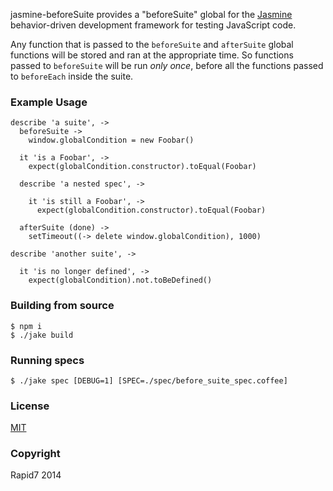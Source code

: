jasmine-beforeSuite provides a "beforeSuite" global for the [Jasmine](http://jasmine.github.io/) behavior-driven development framework for testing JavaScript code.

Any function that is passed to the `beforeSuite` and `afterSuite` global functions will be stored and ran at the appropriate time. So functions passed to `beforeSuite` will be run *only once*, before all the functions passed to `beforeEach` inside the suite.

### Example Usage

    describe 'a suite', ->
      beforeSuite ->
        window.globalCondition = new Foobar()

      it 'is a Foobar', ->
        expect(globalCondition.constructor).toEqual(Foobar)

      describe 'a nested spec', ->

        it 'is still a Foobar', ->
          expect(globalCondition.constructor).toEqual(Foobar)

      afterSuite (done) ->
        setTimeout((-> delete window.globalCondition), 1000)

    describe 'another suite', ->

      it 'is no longer defined', ->
        expect(globalCondition).not.toBeDefined()

### Building from source

    $ npm i
    $ ./jake build

### Running specs

    $ ./jake spec [DEBUG=1] [SPEC=./spec/before_suite_spec.coffee]

### License

[MIT](http://en.wikipedia.org/wiki/MIT_License)

### Copyright

Rapid7 2014
